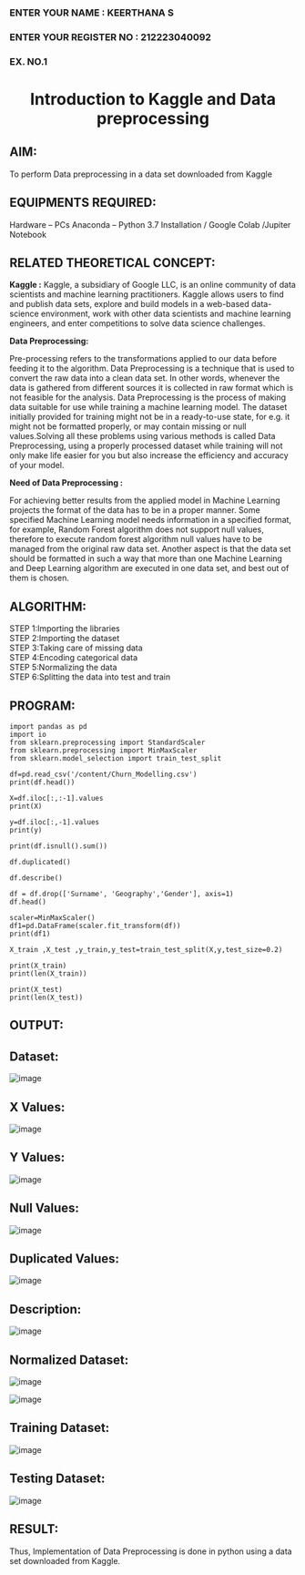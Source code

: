 <H3>ENTER YOUR NAME : KEERTHANA S</H3>
<H3>ENTER YOUR REGISTER NO : 212223040092</H3>
<H3>EX. NO.1</H3>
<H1 ALIGN =CENTER> Introduction to Kaggle and Data preprocessing</H1>

## AIM:

To perform Data preprocessing in a data set downloaded from Kaggle

## EQUIPMENTS REQUIRED:
Hardware – PCs
Anaconda – Python 3.7 Installation / Google Colab /Jupiter Notebook

## RELATED THEORETICAL CONCEPT:

**Kaggle :**
Kaggle, a subsidiary of Google LLC, is an online community of data scientists and machine learning practitioners. Kaggle allows users to find and publish data sets, explore and build models in a web-based data-science environment, work with other data scientists and machine learning engineers, and enter competitions to solve data science challenges.

**Data Preprocessing:**

Pre-processing refers to the transformations applied to our data before feeding it to the algorithm. Data Preprocessing is a technique that is used to convert the raw data into a clean data set. In other words, whenever the data is gathered from different sources it is collected in raw format which is not feasible for the analysis.
Data Preprocessing is the process of making data suitable for use while training a machine learning model. The dataset initially provided for training might not be in a ready-to-use state, for e.g. it might not be formatted properly, or may contain missing or null values.Solving all these problems using various methods is called Data Preprocessing, using a properly processed dataset while training will not only make life easier for you but also increase the efficiency and accuracy of your model.

**Need of Data Preprocessing :**

For achieving better results from the applied model in Machine Learning projects the format of the data has to be in a proper manner. Some specified Machine Learning model needs information in a specified format, for example, Random Forest algorithm does not support null values, therefore to execute random forest algorithm null values have to be managed from the original raw data set.
Another aspect is that the data set should be formatted in such a way that more than one Machine Learning and Deep Learning algorithm are executed in one data set, and best out of them is chosen.


## ALGORITHM:
STEP 1:Importing the libraries<BR>
STEP 2:Importing the dataset<BR>
STEP 3:Taking care of missing data<BR>
STEP 4:Encoding categorical data<BR>
STEP 5:Normalizing the data<BR>
STEP 6:Splitting the data into test and train<BR>

##  PROGRAM:
```
import pandas as pd
import io
from sklearn.preprocessing import StandardScaler
from sklearn.preprocessing import MinMaxScaler
from sklearn.model_selection import train_test_split

df=pd.read_csv('/content/Churn_Modelling.csv')
print(df.head())

X=df.iloc[:,:-1].values
print(X)

y=df.iloc[:,-1].values
print(y)

print(df.isnull().sum())

df.duplicated()

df.describe()

df = df.drop(['Surname', 'Geography','Gender'], axis=1)
df.head()

scaler=MinMaxScaler()
df1=pd.DataFrame(scaler.fit_transform(df))
print(df1)

X_train ,X_test ,y_train,y_test=train_test_split(X,y,test_size=0.2)

print(X_train)
print(len(X_train))

print(X_test)
print(len(X_test))

```







## OUTPUT:
## Dataset:
![image](https://github.com/user-attachments/assets/77a51548-d99e-48fd-b8a0-bf618d0719d1)

## X Values:

![image](https://github.com/user-attachments/assets/e99717ce-4d82-486a-9e07-b2bb845a1dfe)


## Y Values:

![image](https://github.com/user-attachments/assets/7f609aff-3061-4536-bf44-d749a00638ce)


## Null Values:

![image](https://github.com/user-attachments/assets/790ef1d4-ac93-446e-a17c-0d154479861d)


## Duplicated Values:

![image](https://github.com/user-attachments/assets/079797ef-b8dc-445b-97de-30686fb473c8)

## Description:

![image](https://github.com/user-attachments/assets/9a2f71c7-fe31-4c44-acff-0e35f8a1fbb8)

## Normalized Dataset:

![image](https://github.com/user-attachments/assets/13a1911f-4b69-43cd-abfd-2a345aa8f6c4)

![image](https://github.com/user-attachments/assets/17e59073-e591-4a16-8d5a-04507686ef08)


## Training Dataset:

![image](https://github.com/user-attachments/assets/df02a704-704d-47de-8178-6b6d0eda9f9e)

## Testing Dataset:

![image](https://github.com/user-attachments/assets/4866fafc-aa53-41b3-9d7d-ee904258ff11)




## RESULT:
Thus, Implementation of Data Preprocessing is done in python  using a data set downloaded from Kaggle.


